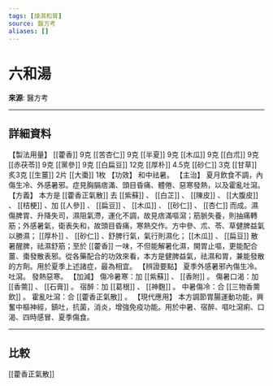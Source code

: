 ```yaml
---
tags: [燥濕和胃]
source: 醫方考
aliases: []
---
```


# 六和湯

**來源**: 醫方考  

---

## 詳細資料
【製法用量】 [[藿香]] 9克 [[苦杏仁]] 9克 [[半夏]] 9克 [[木瓜]] 9克 [[白朮]] 9克 [[赤茯苓]] 9克 [[黨參]] 9克 [[白扁豆]] 12克 [[厚朴]] 4.5克 [[砂仁]] 3克 [[甘草]] 炙3克 [[生薑]] 2片 [[大棗]] 1枚
【功效】
和中祛暑。
【主治】
夏月飲食不調，內傷生冷、外感暑邪。症見胸膈痞滿、頭目昏痛、體倦、惡寒發熱，以及霍亂吐瀉。
【方義】
本方是 [[藿香正氣散]] 去 [[紫蘇]] 、 [[白芷]] 、 [[陳皮]] 、 [[大腹皮]] 、 [[桔梗]] 、加 [[人參]] 、 [[扁豆]] 、 [[木瓜]] 、 [[砂仁]] 、 [[杏仁]] 而成。濕傷脾胃、升降失司，濕阻氣滯，運化不調，故見痞滿嘔瀉；筋脈失養，則抽痛轉筋；外感暑氣，衛表失和，故頭目昏痛，寒熱交作。方中參、朮、苓、草健脾益氣以勝濕； [[厚朴]] 、 [[砂仁]] 、舒脾行氣，氣行則濕化； [[木瓜]] 、 [[扁豆]] 散暑醒脾，祛濕舒筋；至於 [[藿香]] 一味，不但能解暑化濕，開胃止嘔，更能配合薑、棗發散表邪。從各藥配合的功效來看，本方是健脾益氣，祛濕和胃，兼能發散的方劑。用於夏季上述諸症，最為相宜。
【辨證要點】
夏季外感暑邪內傷生冷。
吐瀉。
發熱惡寒。
【加減】
傷冷暑寒：加 [[紫蘇]] 、 [[香附]] 。
傷暑口渴：加 [[香薷]] 、 [[石膏]] 。
宿醉：加 [[葛根]] 、 [[神麴]] 。
中暑傷冷：合 [[三物香薷飲]] 。
霍亂吐瀉：合 [[藿香正氣散]] 。
【現代應用】
本方調節胃腸運動功能，興奮中樞神經，鎮吐，抗菌，消炎，增強免疫功能。用於中暑、宿醉、嘔吐瀉痢、口渴、四時感冒、夏季傷食。

---

## 比較
[[藿香正氣散]]
